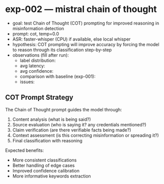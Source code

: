 # exp-002 — mistral chain of thought
- goal: test Chain of Thought (COT) prompting for improved reasoning in misinformation detection
- prompt: cot, temp=0.0
- ASR: faster-whisper (CPU) if available, else local whisper
- hypothesis: COT prompting will improve accuracy by forcing the model to reason through its classification step-by-step
- observations (fill after run):
  - label distribution:
  - avg latency:
  - avg confidence:
  - comparison with baseline (exp-001):
  - issues:

## COT Prompt Strategy
The Chain of Thought prompt guides the model through:
1. Content analysis (what is being said?)
2. Source evaluation (who is saying it? any credentials mentioned?)
3. Claim verification (are there verifiable facts being made?)
4. Context assessment (is this correcting misinformation or spreading it?)
5. Final classification with reasoning

Expected benefits:
- More consistent classifications
- Better handling of edge cases
- Improved confidence calibration
- More informative keywords extraction